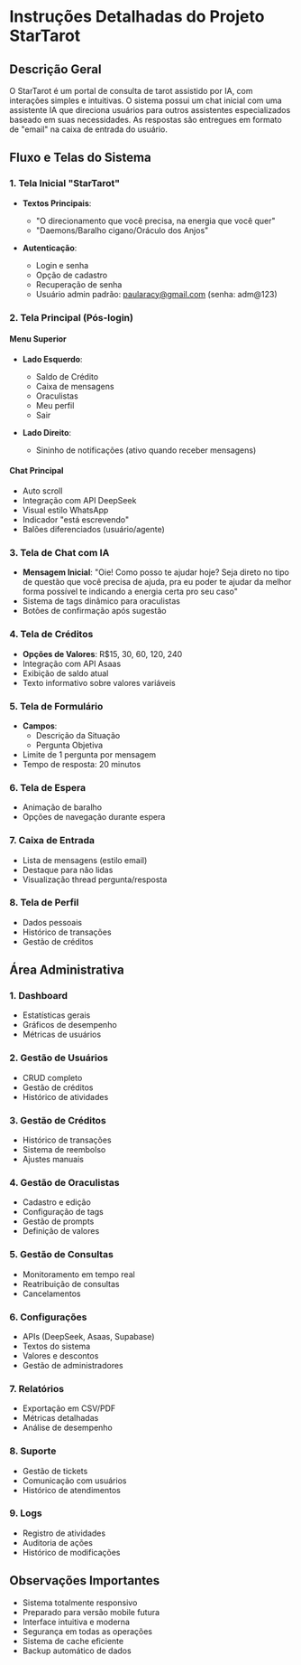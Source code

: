 # Instruções Detalhadas do Projeto StarTarot

## Descrição Geral
O StarTarot é um portal de consulta de tarot assistido por IA, com interações simples e intuitivas. O sistema possui um chat inicial com uma assistente IA que direciona usuários para outros assistentes especializados baseado em suas necessidades. As respostas são entregues em formato de "email" na caixa de entrada do usuário.

## Fluxo e Telas do Sistema

### 1. Tela Inicial "StarTarot"
- **Textos Principais**:
  - "O direcionamento que você precisa, na energia que você quer"
  - "Daemons/Baralho cigano/Oráculo dos Anjos"

- **Autenticação**:
  - Login e senha
  - Opção de cadastro
  - Recuperação de senha
  - Usuário admin padrão: paularacy@gmail.com (senha: adm@123)

### 2. Tela Principal (Pós-login)
#### Menu Superior
- **Lado Esquerdo**:
  - Saldo de Crédito
  - Caixa de mensagens
  - Oraculistas
  - Meu perfil
  - Sair

- **Lado Direito**:
  - Sininho de notificações (ativo quando receber mensagens)

#### Chat Principal
- Auto scroll
- Integração com API DeepSeek
- Visual estilo WhatsApp
- Indicador "está escrevendo"
- Balões diferenciados (usuário/agente)

### 3. Tela de Chat com IA
- **Mensagem Inicial**: "Oie! Como posso te ajudar hoje? Seja direto no tipo de questão que você precisa de ajuda, pra eu poder te ajudar da melhor forma possível te indicando a energia certa pro seu caso"
- Sistema de tags dinâmico para oraculistas
- Botões de confirmação após sugestão

### 4. Tela de Créditos
- **Opções de Valores**: R$15, 30, 60, 120, 240
- Integração com API Asaas
- Exibição de saldo atual
- Texto informativo sobre valores variáveis

### 5. Tela de Formulário
- **Campos**:
  - Descrição da Situação
  - Pergunta Objetiva
- Limite de 1 pergunta por mensagem
- Tempo de resposta: 20 minutos

### 6. Tela de Espera
- Animação de baralho
- Opções de navegação durante espera

### 7. Caixa de Entrada
- Lista de mensagens (estilo email)
- Destaque para não lidas
- Visualização thread pergunta/resposta

### 8. Tela de Perfil
- Dados pessoais
- Histórico de transações
- Gestão de créditos

## Área Administrativa

### 1. Dashboard
- Estatísticas gerais
- Gráficos de desempenho
- Métricas de usuários

### 2. Gestão de Usuários
- CRUD completo
- Gestão de créditos
- Histórico de atividades

### 3. Gestão de Créditos
- Histórico de transações
- Sistema de reembolso
- Ajustes manuais

### 4. Gestão de Oraculistas
- Cadastro e edição
- Configuração de tags
- Gestão de prompts
- Definição de valores

### 5. Gestão de Consultas
- Monitoramento em tempo real
- Reatribuição de consultas
- Cancelamentos

### 6. Configurações
- APIs (DeepSeek, Asaas, Supabase)
- Textos do sistema
- Valores e descontos
- Gestão de administradores

### 7. Relatórios
- Exportação em CSV/PDF
- Métricas detalhadas
- Análise de desempenho

### 8. Suporte
- Gestão de tickets
- Comunicação com usuários
- Histórico de atendimentos

### 9. Logs
- Registro de atividades
- Auditoria de ações
- Histórico de modificações

## Observações Importantes
- Sistema totalmente responsivo
- Preparado para versão mobile futura
- Interface intuitiva e moderna
- Segurança em todas as operações
- Sistema de cache eficiente
- Backup automático de dados
